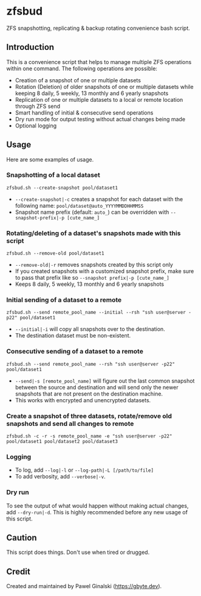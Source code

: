 # zfsbud
ZFS snapshotting, replicating & backup rotating convenience bash script.

## Introduction
This is a convenience script that helps to manage multiple ZFS operations within one command. The following operations are possible:
- Creation of a snapshot of one or multiple datasets
- Rotation (Deletion) of older snapshots of one or multiple datasets while keeping 8 daily, 5 weekly, 13 monthly and 6 yearly snapshots
- Replication of one or multiple datasets to a local or remote location through ZFS send
- Smart handling of initial & consecutive send operations
- Dry run mode for output testing without actual changes being made
- Optional logging

## Usage
Here are some examples of usage.

### Snapshotting of a local dataset
`zfsbud.sh --create-snapshot pool/dataset1`
- `--create-snapshot|-c` creates a snapshot for each dataset with the following name: `pool/dataset@auto_YYYYMMDDHHMMSS`
- Snapshot name prefix (default: `auto_`) can be overridden with `--snapshot-prefix|-p [cute_name_]`

### Rotating/deleting of a dataset's snapshots made with this script
`zfsbud.sh --remove-old pool/dataset1`
- `--remove-old|-r` removes snapshots created by this script only
- If you created snapshots with a customized snapshot prefix, make sure to pass that prefix like so `--snapshot prefix|-p [cute_name_]`
- Keeps 8 daily, 5 weekly, 13 monthly and 6 yearly snapshots

### Initial sending of a dataset to a remote
`zfsbud.sh --send remote_pool_name --initial --rsh "ssh user@server -p22" pool/dataset1`
- `--initial|-i` will copy all snapshots over to the destination.
- The destination dataset must be non-existent.

### Consecutive sending of a dataset to a remote
`zfsbud.sh --send remote_pool_name --rsh "ssh user@server -p22" pool/dataset1`
- `--send|-s [remote_pool_name]` will figure out the last common snapshot between the source and destination and will send only the newer snapshots that are not present on the destination machine.
- This works with encrypted and unencrypted datasets.

### Create a snapshot of three datasets, rotate/remove old snapshots and send all changes to remote
`zfsbud.sh -c -r -s remote_pool_name -e "ssh user@server -p22" pool/dataset1 pool/dataset2 pool/dataset3`

### Logging
- To log, add `--log|-l` or `--log-path|-L [/path/to/file]`
- To add verbosity, add `--verbose|-v`.

### Dry run
To see the output of what would happen without making actual changes, add `--dry-run|-d`. This is highly recommended before any new usage of this script.

## Caution
This script does things. Don't use when tired or drugged.

## Credit
Created and maintained by Pawel Ginalski (https://gbyte.dev).
